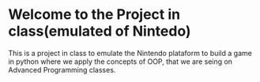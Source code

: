 # Welcome to the Project in class(emulated of Nintedo)

This is a project in class to emulate the Nintendo plataform to build a game in python where we apply the concepts of OOP, that we are seing on Advanced Programming classes.